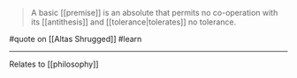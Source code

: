 > A basic [[premise]] is an absolute that permits no co-operation with its [[antithesis]] and [[tolerance|tolerates]] no tolerance.

#quote  on  [[Altas Shrugged]] #learn 

---

Relates to [[philosophy]]